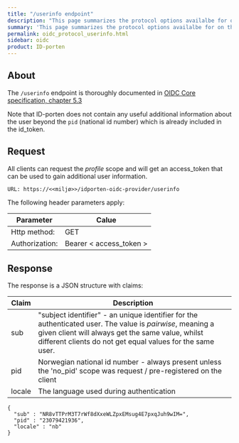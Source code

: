 ```yaml
---
title: "/userinfo endpoint"
description: "This page summarizes the protocol options availalbe for on the /usering endpoint for ID-porten OIDC Provider"
summary: 'This page summarizes the protocol options availalbe for on the /userinfo endpoint for ID-porten OIDC Provider'
permalink: oidc_protocol_userinfo.html
sidebar: oidc
product: ID-porten
---
```


## About

The `/userinfo` endpoint is thoroughly documented in [OIDC Core specification, chapter 5.3](https://openid.net/specs/openid-connect-core-1_0.html#UserInfo)

Note that ID-porten does not contain any useful additional information about the user beyond the `pid` (national id number) which is already included in the id_token.

## Request

All clients can request the *profile* scope and will get an access_token that can be used to gain additional user information.

```
URL: https://<<miljø>>/idporten-oidc-provider/userinfo
```

The following header parameters apply:

| Parameter  | Calue |
| --- | --- |
| Http method: | GET |
| Authorization: | Bearer \< access_token \> |

## Response

The response is a JSON structure with claims:

|Claim|Description
|-|-|
|sub   | "subject identifier" - an unique identifier for the authenticated user.  The value is *pairwise*, meaning a given client will always get the same value, whilst different clients do not get equal values for the same user.   |
|pid   |Norwegian national id number - always present unless the 'no_pid' scope was request / pre-registered on the client  |
|locale| The language used during authentication|

```
{
  "sub" : "NR8vTTPrM3T7rWf8dXxeWLZpxEMsug4E7pxqJuh9wIM=",
  "pid" : "23079421936",
  "locale" : "nb"
}
```

